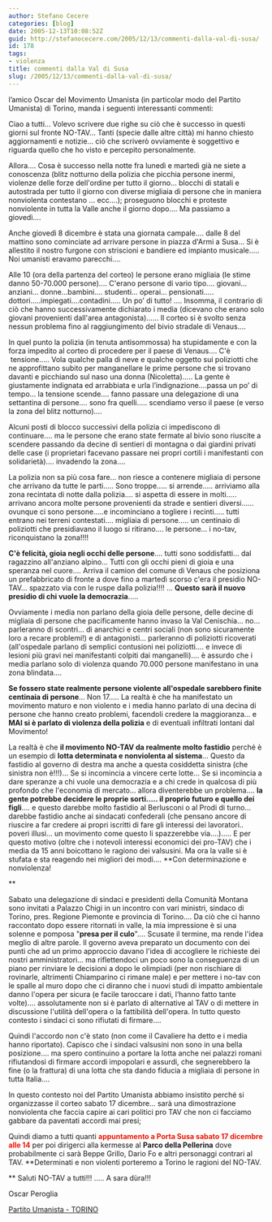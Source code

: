 ```yaml
---
author: Stefano Cecere
categories: [blog]
date: 2005-12-13T10:08:52Z
guid: http://stefanocecere.com/2005/12/13/commenti-dalla-val-di-susa/
id: 178
tags:
- violenza
title: commenti dalla Val di Susa
slug: /2005/12/13/commenti-dalla-val-di-susa/
---
```


<img src='/wp-content/NOTAV.jpg' alt='' align='left' />l’amico Oscar del Movimento Umanista (in particolar modo del Partito Umanista) di Torino, manda i seguenti interessanti commenti:

Ciao a tutti… Volevo scrivere due righe su ciò che è successo in questi giorni sul fronte NO-TAV… Tanti (specie dalle altre città) mi hanno chiesto aggiornamenti e notizie… ciò che scriverò ovviamente è soggettivo e riguarda quello che ho visto e percepito personalmente.
  
Allora…. Cosa è successo nella notte fra lunedì e martedì già ne siete a conoscenza (blitz notturno della polizia che picchia persone inermi, violenze delle forze dell'ordine per tutto il giorno… blocchi di statali e autostrada per tutto il giorno con diverse migliaia di persone che in maniera nonviolenta contestano … ecc….); proseguono blocchi e proteste nonviolente in tutta la Valle anche il giorno dopo…. Ma passiamo a giovedì….

Anche giovedì 8 dicembre è stata una giornata campale…. dalle 8 del mattino sono cominciate ad arrivare persone in piazza d'Armi a Susa… Si è allestito il nostro furgone con striscioni e bandiere ed impianto musicale….. Noi umanisti eravamo parecchi….
  
Alle 10 (ora della partenza del corteo) le persone erano migliaia (le stime danno 50-70.000 persone)…. C'erano persone di vario tipo…. giovani… anziani… donne…bambini…. studenti… operai… pensionati….. dottori…..impiegati….contadini….. Un po’ di tutto! …. Insomma, il contrario di ciò che hanno successivamente dichiarato i media (dicevano che erano solo giovani provenienti dall'area antagonista)…… Il corteo si è svolto senza nessun problema fino al raggiungimento del bivio stradale di Venaus….

In quel punto la polizia (in tenuta antisommossa) ha stupidamente e con la forza impedito al corteo di procedere per il paese di Venaus…. C'è  tensione….. Vola qualche palla di neve e qualche oggetto sui poliziotti che ne approfittano subito per manganellare le prime persone che si trovano davanti e picchiando sul naso una donna (Nicoletta)….. La gente è giustamente indignata ed arrabbiata e urla l’indignazione….passa un po’ di tempo… la tensione scende…. fanno passare una delegazione di una settantina di persone…. sono fra quelli….. scendiamo verso il paese (e verso la zona del blitz notturno)….

Alcuni posti di blocco successivi della polizia ci impediscono di continuare…. ma le persone che erano state fermate al bivio sono riuscite a scendere passando da decine di sentieri di montagna o dai giardini privati delle case (i proprietari facevano passare nei propri cortili i manifestanti con solidarietà)…. invadendo la zona….

La polizia non sa più cosa fare… non riesce a contenere migliaia di persone che arrivano da tutte le parti….. Sono troppe….. si arrende….. arriviamo alla zona recintata di notte dalla polizia…. si aspetta di essere in molti….. arrivano ancora molte persone provenienti da strade e sentieri diversi…… ovunque ci sono persone…..e incominciano a togliere i recinti….. tutti entrano nei terreni contestati…. migliaia di persone….. un centinaio di poliziotti che presidiavano il luogo si ritirano…. le persone… i no-tav, riconquistano la zona!!!!

**C'è felicità, gioia negli occhi delle persone**…. tutti sono soddisfatti… dal ragazzino all'anziano alpino… Tutti con gli occhi pieni di gioia e una speranza nel cuore…. Arriva il camion del comune di Venaus che posiziona un prefabbricato di fronte a dove fino a martedì scorso c'era il presidio NO-TAV… spazzato via con le ruspe dalla polizia!!!! … **Questo sarà il nuovo presidio di chi vuole la democrazia**…..

Ovviamente i media non parlano della gioia delle persone, delle decine di migliaia di persone che pacificamente hanno invaso la Val Cenischia… no… parleranno di scontri… di anarchici e centri sociali (non sono sicuramente loro a recare problemi!) e di antagonisti… parleranno di poliziotti ricoverati (all'ospedale parlano di semplici contusioni nei poliziotti…. e invece di lesioni più gravi nei manifestanti colpiti dai manganelli)…. è assurdo che i media parlano solo di violenza quando 70.000 persone manifestano in una zona blindata….

**Se fossero state realmente persone violente all'ospedale sarebbero finite centinaia di persone**… Non 17….. La realtà è che ha manifestato un movimento maturo e non violento e i media hanno parlato di una decina di persone che hanno creato problemi, facendoli credere la maggioranza… e **MAI si è parlato di violenza della polizia** e di eventuali infiltrati lontani dal Movimento!

La realtà è che **il movimento NO-TAV da realmente molto fastidio** perché è un esempio di **lotta determinata e nonviolenta al sistema**… Questo da fastidio al governo di destra ma anche a questa cosiddetta sinistra (che sinistra non è!!!)… Se si incomincia a vincere certe lotte… Se si incomincia a dare speranze a chi vuole una democrazia e a chi crede in qualcosa di più profondo che l'economia di mercato… allora diventerebbe un problema…. **la gente potrebbe decidere le proprie sorti….. il proprio futuro e quello dei figli**…. e questo darebbe molto fastidio al Berlusconi o al Prodi di turno… darebbe fastidio anche ai sindacati confederali (che pensano ancore di riuscire a far credere ai propri iscritti di fare gli interessi dei lavoratori.. poveri illusi… un movimento come questo li spazzerebbe via….)….. E per questo motivo (oltre che i notevoli interessi economici dei pro-TAV) che i media da 15 anni boicottano le ragiono dei valsusini. Ma ora la valle si è stufata e sta reagendo nei migliori dei modi…. **Con determinazione e nonviolenza!
  
** 
  
Sabato una delegazione di sindaci e presidenti della Comunità Montana sono invitati a Palazzo Chigi in un incontro con vari ministri, sindaco di Torino, pres. Regione Piemonte e provincia di Torino…. Da ciò che ci hanno raccontato dopo essere ritornati in valle, la mia impressione è si una solenne e pomposa "**presa per il culo**"…. Scusate il termine, ma rende l'idea meglio di altre parole. Il governo aveva preparato un documento con dei punti che ad un primo approccio davano l'idea di accogliere le richieste dei nostri amministratori… ma riflettendoci un poco sono la conseguenza di un piano per rinviare le decisioni a dopo le olimpiadi (per non rischiare di rovinarle, altrimenti Chiamparino ci rimane male) e per mettere i no-tav con le spalle al muro dopo che ci diranno che i nuovi studi di impatto ambientale danno l'opera per sicura (e facile taroccare i dati, l’hanno fatto tante volte)…. assolutamente non si è parlato di alternative al TAV o di mettere in discussione l'utilità dell'opera o la fattibilità dell'opera. In tutto questo contesto i sindaci ci sono rifiutati di firmare….

Quindi l'accordo non c'è stato (non come il Cavaliere ha detto e i media hanno riportato). Capisco che i sindaci valsusini non sono in una bella posizione…. ma spero continuino a portare la lotta anche nei palazzi romani rifiutandosi di firmare accordi impopolari e assurdi, che segnerebbero la fine (o la frattura) di una lotta che sta dando fiducia a migliaia di persone in tutta Italia….

In questo contesto noi del Partito Umanista abbiamo insistito perché si organizzasse il corteo sabato 17 dicembre… sarà una dimostrazione nonviolenta che faccia capire ai cari politici pro TAV che non ci facciamo gabbare da paventati accordi mai presi;

Quindi diamo a tutti quanti <span style="color: #E91700"><strong>appuntamento a Porta Susa sabato 17 dicembre alle 14</strong></span> per poi dirigerci alla kermesse al **Parco della Pellerina** dove probabilmente ci sarà Beppe Grillo, Dario Fo e altri personaggi contrari al TAV. **Determinati e non violenti porteremo a Torino le ragioni del NO-TAV.
  
** Saluti NO-TAV a tutti!!! ….. A sara dùra!!!
  
Oscar Peroglia
  
[Partito Umanista - TORINO](http://www.partitoumanista.to/)